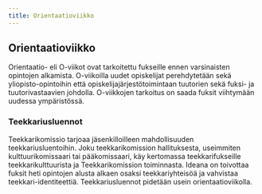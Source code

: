 ```yaml
---
title: Orientaatioviikko
---
```

## Orientaatioviikko

Orientaatio- eli O-viikot ovat tarkoitettu fukseille ennen varsinaisten opintojen alkamista. O-viikoilla uudet opiskelijat perehdytetään sekä yliopisto-opintoihin että opiskelijajärjestötoimintaan tuutorien sekä fuksi- ja tuutorivastaavien johdolla. O-viikkojen tarkoitus on saada fuksit viihtymään uudessa ympäristössä.

### Teekkariusluennot

Teekkarikomissio tarjoaa jäsenkilloilleen mahdollisuuden teekkariusluentoihin. Joku teekkarikomission hallituksesta, useimmiten kulttuurikomissaari tai pääkomissaari, käy kertomassa teekkarifukseille teekkarikulttuurista ja Teekkarikomission toiminnasta. Ideana on toivottaa fuksit heti opintojen alusta alkaen osaksi teekkariyhteisöä ja vahvistaa teekkari-identiteettiä. Teekkariusluennot pidetään usein orientaatioviikolla.

